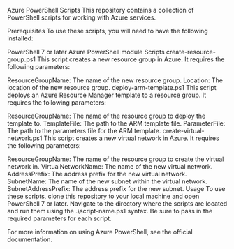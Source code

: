 Azure PowerShell Scripts
This repository contains a collection of PowerShell scripts for working with Azure services.

Prerequisites
To use these scripts, you will need to have the following installed:

PowerShell 7 or later
Azure PowerShell module
Scripts
create-resource-group.ps1
This script creates a new resource group in Azure. It requires the following parameters:

ResourceGroupName: The name of the new resource group.
Location: The location of the new resource group.
deploy-arm-template.ps1
This script deploys an Azure Resource Manager template to a resource group. It requires the following parameters:

ResourceGroupName: The name of the resource group to deploy the template to.
TemplateFile: The path to the ARM template file.
ParameterFile: The path to the parameters file for the ARM template.
create-virtual-network.ps1
This script creates a new virtual network in Azure. It requires the following parameters:

ResourceGroupName: The name of the resource group to create the virtual network in.
VirtualNetworkName: The name of the new virtual network.
AddressPrefix: The address prefix for the new virtual network.
SubnetName: The name of the new subnet within the virtual network.
SubnetAddressPrefix: The address prefix for the new subnet.
Usage
To use these scripts, clone this repository to your local machine and open PowerShell 7 or later. Navigate to the directory where the scripts are located and run them using the .\script-name.ps1 syntax. Be sure to pass in the required parameters for each script.

For more information on using Azure PowerShell, see the official documentation.
